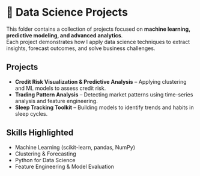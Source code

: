 # 🧠 Data Science Projects

This folder contains a collection of projects focused on **machine learning, predictive modeling, and advanced analytics**.  
Each project demonstrates how I apply data science techniques to extract insights, forecast outcomes, and solve business challenges.

## Projects
- **Credit Risk Visualization & Predictive Analysis** – Applying clustering and ML models to assess credit risk.
- **Trading Pattern Analysis** – Detecting market patterns using time-series analysis and feature engineering.
- **Sleep Tracking Toolkit** – Building models to identify trends and habits in sleep cycles.

## Skills Highlighted
- Machine Learning (scikit-learn, pandas, NumPy)
- Clustering & Forecasting
- Python for Data Science
- Feature Engineering & Model Evaluation

